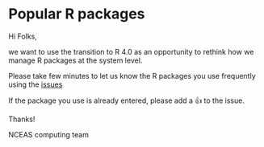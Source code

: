 # Popular R packages

Hi Folks, 

we want to use the transition to R 4.0 as an opportunity to rethink how we manage R packages at the system level.

Please take few minutes to let us know the R packages you use frequently using the [issues](https://github.com/brunj7/nceas-r-packages/issues)

If the package you use is already entered, please add a 👍 to the issue.

Thanks!

NCEAS computing team
